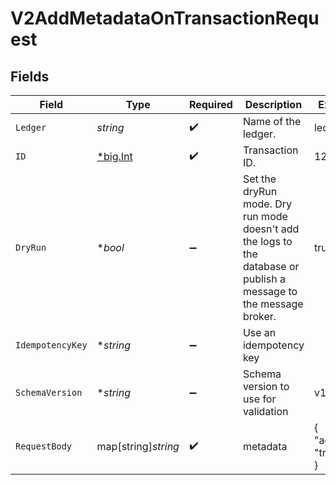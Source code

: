 # V2AddMetadataOnTransactionRequest


## Fields

| Field                                                                                                              | Type                                                                                                               | Required                                                                                                           | Description                                                                                                        | Example                                                                                                            |
| ------------------------------------------------------------------------------------------------------------------ | ------------------------------------------------------------------------------------------------------------------ | ------------------------------------------------------------------------------------------------------------------ | ------------------------------------------------------------------------------------------------------------------ | ------------------------------------------------------------------------------------------------------------------ |
| `Ledger`                                                                                                           | *string*                                                                                                           | :heavy_check_mark:                                                                                                 | Name of the ledger.                                                                                                | ledger001                                                                                                          |
| `ID`                                                                                                               | [*big.Int](https://pkg.go.dev/math/big#Int)                                                                        | :heavy_check_mark:                                                                                                 | Transaction ID.                                                                                                    | 1234                                                                                                               |
| `DryRun`                                                                                                           | **bool*                                                                                                            | :heavy_minus_sign:                                                                                                 | Set the dryRun mode. Dry run mode doesn't add the logs to the database or publish a message to the message broker. | true                                                                                                               |
| `IdempotencyKey`                                                                                                   | **string*                                                                                                          | :heavy_minus_sign:                                                                                                 | Use an idempotency key                                                                                             |                                                                                                                    |
| `SchemaVersion`                                                                                                    | **string*                                                                                                          | :heavy_minus_sign:                                                                                                 | Schema version to use for validation                                                                               | v1.0.0                                                                                                             |
| `RequestBody`                                                                                                      | map[string]*string*                                                                                                | :heavy_check_mark:                                                                                                 | metadata                                                                                                           | {<br/>"admin": "true"<br/>}                                                                                        |